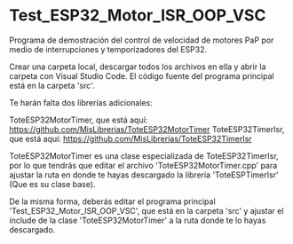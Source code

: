 # Test_ESP32_Motor_ISR_OOP_VSC
Programa de demostración del control de velocidad de motores PaP por medio de interrupciones y temporizadores del ESP32.

Crear una carpeta local, descargar todos los archivos en ella y abrir la carpeta con Visual Studio Code. 
El código fuente del programa principal está en la carpeta 'src'. 

Te harán falta dos librerías adicionales: 

  ToteESP32MotorTimer, que está aquí: https://github.com/MisLibrerias/ToteESP32MotorTimer
  ToteESP32TimerIsr, que está aquí: https://github.com/MisLibrerias/ToteESP32TimerIsr
  
  ToteESP32MotorTimer es una clase especializada de ToteESP32TimerIsr, por lo que tendrás que editar el archivo 'ToteESP32MotorTimer.cpp' para ajustar la ruta en donde te hayas descargado la librería 'ToteESPTimerIsr' (Que es su clase base).
  
  De la misma forma, deberás editar el programa principal 'Test_ESP32_Motor_ISR_OOP_VSC', que está en la carpeta 'src' y ajustar el include de la clase 'ToteESP32MotorTimer' a la ruta donde te lo hayas descargado.
  
